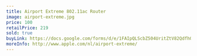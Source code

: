 ```yaml
---
title: Airport Extreme 802.11ac Router
image: airport-extreme.jpg
price: 100
retailPrice: 219
sold: true
buyLink: https://docs.google.com/forms/d/e/1FAIpQLScbZ504UritZtV82QdfhQuVMZgGHU2o9nqQIv8dhNlFesLBEw/viewform?entry.1902462749=Airport+Extreme
moreInfo: http://www.apple.com/nl/airport-extreme/
---
```


